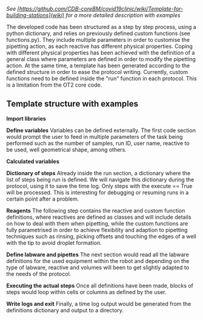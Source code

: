 *See [https://github.com/CDB-coreBM/covid19clinic/wiki/Template-for-building-stations](wiki) for a more detailed description with examples*

The developed code has been structured as a step by step process, using a python dictionary, and relies on previously defined custom functions (see functions.py). They include multiple parameters in order to customise the pipetting action, as each reactive has different physical properties. Coping with different physical properties has been achieved with the definition of a general class where parameters are defined in order to modify the pipetting action. At the same time, a template has been generated according to the defined structure in order to ease the protocol writing.
Currently, custom functions need to be defined inside the "run" function in each protocol. This is a limitation from the OT2 core code. 

Template structure with examples
----------------------
**Import libraries**

**Define variables**
Variables can be defined externally. 
The first code section would prompt the user to feed in multiple parameters of the task being performed such as the number of samples, run ID, user name, reactive to be used, well geometrical shape, among others.

**Calculated variables**

**Dictionary of steps**
Already inside the run section, a dictionary where the list of steps being run is defined. 
We will navigate this dictionary during the protocol, using it to save the time log. Only steps with the execute == True will be processed.
This is interesting for debugging or resuming runs in a certain point after a problem.

**Reagents**
The following step contains the reactive and custom function definitions, where reactives are defined as classes and will include details on how to deal with them when pipetting, while the custom functions are fully parametrised in order to achieve flexibility and adaption to pipetting techniques such as rinsing, picking offsets and touching the edges of a well with the tip to avoid droplet formation.

**Define labware and pipettes**
The next section would read all the labware definitions for the used equipment within the robot and depending on the type of labware, reactive and volumes will been to get slightly adapted to the needs of the protocol.

**Executing the actual steps**
Once all definitions have been made, blocks of steps would loop within cells or columns as defined by the user. 

**Write logs and exit**
Finally, a time log output would be generated from the definitions dictionary and output to a directory.
